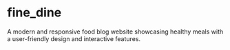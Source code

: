 # fine_dine
A modern and responsive food blog website showcasing healthy meals with a user-friendly design and interactive features.
